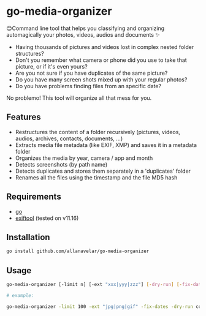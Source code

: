 # go-media-organizer

😊Command line tool that helps you classifying and organizing automagically your photos, videos, audios and documents ✨

- Having thousands of pictures and videos lost in complex nested folder structures?
- Don't you remember what camera or phone did you use to take that picture, or if it's even yours?
- Are you not sure if you have duplicates of the same picture?
- Do you have many screen shots mixed up with your regular photos?
- Do you have problems finding files from an specific date?

No problemo! This tool will organize all that mess for you.

## Features

- Restructures the content of a folder recursively (pictures, videos, audios, archives, contacts, documents, ...)
- Extracts media file metadata (like EXIF, XMP) and saves it in a metadata folder
- Organizes the media by year, camera / app and month
- Detects screenshots (by path name)
- Detects duplicates and stores them separately in a 'duplicates' folder
- Renames all the files using the timestamp and the file MD5 hash


## Requirements

- [go](https://github.com/golang/go)
- [exiftool](https://github.com/exiftool/exiftool) (tested on v11.16)


## Installation

```bash
go install github.com/allanavelar/go-media-organizer

```

## Usage

```bash
go-media-organizer [-limit n] [-ext "xxx|yyy|zzz"] [-dry-run] [-fix-dates] move|copy <src> [<dest>]

# example:

go-media-organizer -limit 100 -ext "jpg|png|gif" -fix-dates -dry-run copy ~/Pictures ./go-media-organizer-test

```
